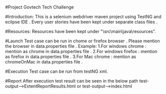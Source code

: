#Project
Govtech Tech Challenge

#Introduction:
This is a selenium webdriver maven project using TestNG and eclipse IDE .
Every user stories have been kept under separate class files .

#Resources:
Resources have been kept under "\src\main\java\resources".

#Launch 
Test case can be run in chome or firefox browser .
Please mention the browser in data.properties file .
Example:
1.For windows chrome : mention as chrome in data.properties file .
2.For windows firefox : mention as firefox in data.properties file .
3.For Mac chrome : mention as chromeOnMac in data.properties file .

#Execution
Test case can be run from testNG xml.

#Report
After execution test result can be seen in the below path
test-output-->ExtentReportResults.html
or
test-output-->index.html





